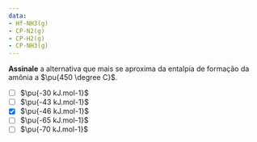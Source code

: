 ```yaml
---
data:
- Hf-NH3(g)
- CP-N2(g)
- CP-H2(g)
- CP-NH3(g)
---
```

**Assinale** a alternativa que mais se aproxima da entalpia de formação da amônia a $\pu{450 \degree C}$.

- [ ] $\pu{-30 kJ.mol-1}$
- [ ] $\pu{-43 kJ.mol-1}$
- [x] $\pu{-46 kJ.mol-1}$
- [ ] $\pu{-65 kJ.mol-1}$
- [ ] $\pu{-70 kJ.mol-1}$
